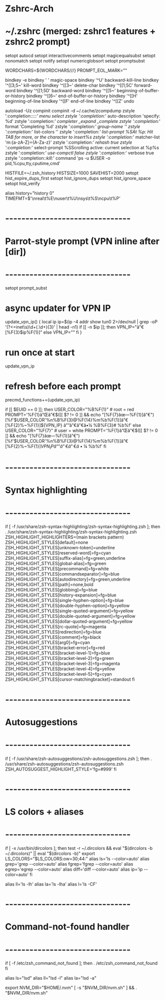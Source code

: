 # Zshrc-Arch

# ~/.zshrc (merged: zshrc1 features + zshrc2 prompt)

setopt autocd
setopt interactivecomments
setopt magicequalsubst
setopt nonomatch
setopt notify
setopt numericglobsort
setopt promptsubst

WORDCHARS=${WORDCHARS//\/}
PROMPT_EOL_MARK=""

bindkey -e
bindkey ' ' magic-space
bindkey '^U' backward-kill-line
bindkey '^[[3;5~' kill-word
bindkey '^[[3~' delete-char
bindkey '^[[1;5C' forward-word
bindkey '^[[1;5D' backward-word
bindkey '^[[5~' beginning-of-buffer-or-history
bindkey '^[[6~' end-of-buffer-or-history
bindkey '^[[H' beginning-of-line
bindkey '^[[F' end-of-line
bindkey '^[[Z' undo

autoload -Uz compinit
compinit -d ~/.cache/zcompdump
zstyle ':completion:*:*:*:*:*' menu select
zstyle ':completion:*' auto-description 'specify: %d'
zstyle ':completion:*' completer _expand _complete
zstyle ':completion:*' format 'Completing %d'
zstyle ':completion:*' group-name ''
zstyle ':completion:*' list-colors ''
zstyle ':completion:*' list-prompt %SAt %p: Hit TAB for more, or the character to insert%s
zstyle ':completion:*' matcher-list 'm:{a-zA-Z}={A-Za-z}'
zstyle ':completion:*' rehash true
zstyle ':completion:*' select-prompt %SScrolling active: current selection at %p%s
zstyle ':completion:*' use-compctl false
zstyle ':completion:*' verbose true
zstyle ':completion:*:kill:*' command 'ps -u $USER -o pid,%cpu,tty,cputime,cmd'

HISTFILE=~/.zsh_history
HISTSIZE=1000
SAVEHIST=2000
setopt hist_expire_dups_first
setopt hist_ignore_dups
setopt hist_ignore_space
setopt hist_verify

alias history="history 0"
TIMEFMT=$'\nreal\t%E\nuser\t%U\nsys\t%S\ncpu\t%P'

# -------------------------------
# Parrot-style prompt (VPN inline after [dir])
# -------------------------------
setopt prompt_subst

# async updater for VPN IP
update_vpn_ip() {
  local ip
  ip=$(ip -4 addr show tun0 2>/dev/null | grep -oP '(?<=inet\s)\d+(\.\d+){3}' | head -n1)
  if [[ -n $ip ]]; then
    VPN_IP="â”€[%F{3}$ip%F{1}]"
  else
    VPN_IP=""
  fi
}
# run once at start
update_vpn_ip
# refresh before each prompt
precmd_functions+=(update_vpn_ip)

if [[ $EUID == 0 ]]; then
  USER_COLOR="%B%F{1}"   # root = red
  PROMPT='%F{1}â”Œâ”€$([[ $? != 0 ]] && echo "[%F{7}âœ—%F{1}]â”€")[%f'$USER_COLOR'%n%B%F{3}@%F{14}%m%b%F{1}]â”€[%F{2}%~%F{1}]${VPN_IP}
â””â”€â”€â•¼ %B%F{3}# %b%f'
else
  USER_COLOR="%F{7}"     # user = white
  PROMPT='%F{1}â”Œâ”€$([[ $? != 0 ]] && echo "[%F{7}âœ—%F{1}]â”€")[%f'$USER_COLOR'%n%B%F{3}@%F{14}%m%b%F{1}]â”€[%F{2}%~%F{1}]${VPN_IP}
â””â”€â”€â•¼ %B%F{3}$ %b%f'
fi


# -------------------------------
# Syntax highlighting
# -------------------------------
if [ -f /usr/share/zsh-syntax-highlighting/zsh-syntax-highlighting.zsh ]; then
    . /usr/share/zsh-syntax-highlighting/zsh-syntax-highlighting.zsh
    ZSH_HIGHLIGHT_HIGHLIGHTERS=(main brackets pattern)
    ZSH_HIGHLIGHT_STYLES[default]=none
    ZSH_HIGHLIGHT_STYLES[unknown-token]=underline
    ZSH_HIGHLIGHT_STYLES[reserved-word]=fg=cyan
    ZSH_HIGHLIGHT_STYLES[suffix-alias]=fg=green,underline
    ZSH_HIGHLIGHT_STYLES[global-alias]=fg=green
    ZSH_HIGHLIGHT_STYLES[precommand]=fg=white
    ZSH_HIGHLIGHT_STYLES[commandseparator]=fg=blue
    ZSH_HIGHLIGHT_STYLES[autodirectory]=fg=green,underline
    ZSH_HIGHLIGHT_STYLES[path]=none,bold
    ZSH_HIGHLIGHT_STYLES[globbing]=fg=blue
    ZSH_HIGHLIGHT_STYLES[history-expansion]=fg=blue
    ZSH_HIGHLIGHT_STYLES[single-hyphen-option]=fg=blue
    ZSH_HIGHLIGHT_STYLES[double-hyphen-option]=fg=yellow
    ZSH_HIGHLIGHT_STYLES[single-quoted-argument]=fg=yellow
    ZSH_HIGHLIGHT_STYLES[double-quoted-argument]=fg=yellow
    ZSH_HIGHLIGHT_STYLES[dollar-quoted-argument]=fg=yellow
    ZSH_HIGHLIGHT_STYLES[rc-quote]=fg=magenta
    ZSH_HIGHLIGHT_STYLES[redirection]=fg=blue
    ZSH_HIGHLIGHT_STYLES[comment]=fg=black
    ZSH_HIGHLIGHT_STYLES[arg0]=fg=cyan
    ZSH_HIGHLIGHT_STYLES[bracket-error]=fg=red
    ZSH_HIGHLIGHT_STYLES[bracket-level-1]=fg=blue
    ZSH_HIGHLIGHT_STYLES[bracket-level-2]=fg=green
    ZSH_HIGHLIGHT_STYLES[bracket-level-3]=fg=magenta
    ZSH_HIGHLIGHT_STYLES[bracket-level-4]=fg=yellow
    ZSH_HIGHLIGHT_STYLES[bracket-level-5]=fg=cyan
    ZSH_HIGHLIGHT_STYLES[cursor-matchingbracket]=standout
fi

# -------------------------------
# Autosuggestions
# -------------------------------
if [ -f /usr/share/zsh-autosuggestions/zsh-autosuggestions.zsh ]; then
    . /usr/share/zsh-autosuggestions/zsh-autosuggestions.zsh
    ZSH_AUTOSUGGEST_HIGHLIGHT_STYLE='fg=#999'
fi

# -------------------------------
# LS colors + aliases
# -------------------------------
if [ -x /usr/bin/dircolors ]; then
    test -r ~/.dircolors && eval "$(dircolors -b ~/.dircolors)" || eval "$(dircolors -b)"
    export LS_COLORS="$LS_COLORS:ow=30;44:"
    alias ls='ls --color=auto'
    alias grep='grep --color=auto'
    alias fgrep='fgrep --color=auto'
    alias egrep='egrep --color=auto'
    alias diff='diff --color=auto'
    alias ip='ip --color=auto'
fi

alias ll='ls -lh'
alias la='ls -lha'
alias l='ls -CF'

# -------------------------------
# Command-not-found handler
# -------------------------------
if [ -f /etc/zsh_command_not_found ]; then
    . /etc/zsh_command_not_found
fi

alias ls="lsd"
alias ll="lsd -l"
alias la="lsd -a"

export NVM_DIR="$HOME/.nvm"
[ -s "$NVM_DIR/nvm.sh" ] && \. "$NVM_DIR/nvm.sh"

